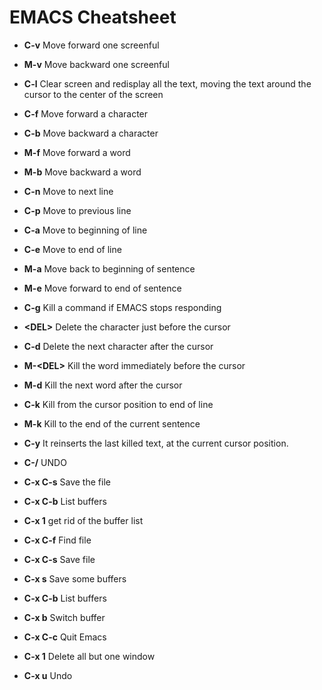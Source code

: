 # EMACS Cheatsheet
	
- **C-v**	Move forward one screenful
- **M-v**	Move backward one screenful
- **C-l**	Clear screen and redisplay all the text,
	moving the text around the cursor
	to the center of the screen

- **C-f**	Move forward a character
- **C-b**	Move backward a character
- **M-f**	Move forward a word
- **M-b**	Move backward a word
- **C-n**	Move to next line
- **C-p**	Move to previous line
- **C-a**	Move to beginning of line
- **C-e**	Move to end of line
- **M-a**	Move back to beginning of sentence
- **M-e**	Move forward to end of sentence

- **C-g**      Kill a command if EMACS stops responding

- **\<DEL\>**        Delete the character just before the cursor
- **C-d**   	     Delete the next character after the cursor
- **M-\<DEL\>**      Kill the word immediately before the cursor
- **M-d**	     Kill the next word after the cursor
- **C-k**	     Kill from the cursor position to end of line
- **M-k**	     Kill to the end of the current sentence
- **C-y**          It reinserts the last killed text, at the current cursor position.
- **C-/**     UNDO
- **C-x C-s**   Save the file
- **C-x C-b**   List buffers
- **C-x 1**      get rid of the buffer list

- **C-x C-f**		Find file
- **C-x C-s**		Save file
- **C-x s**		Save some buffers
- **C-x C-b**		List buffers
- **C-x b**		Switch buffer
- **C-x C-c**		Quit Emacs
- **C-x 1**		Delete all but one window
- **C-x u**		Undo
